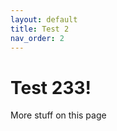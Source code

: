 ```yaml
---
layout: default
title: Test 2
nav_order: 2
---
```


# Test 233!

More stuff on this page
<!--stackedit_data:
eyJoaXN0b3J5IjpbLTEwMzIwMzM0MCwtODkwMDcyMzU2LC04OD
IzMTI5OTddfQ==
-->